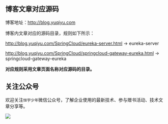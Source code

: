 ## 博客文章对应源码

博客地址：<a href="http://blog.yuqiyu.com/" target="_blank">http://blog.yuqiyu.com</a>

博客内文章对应的源码目录，规则如下所示：

http://blog.yuqiyu.com/SpringCloud/eureka-server.html  -> eureka-server

http://blog.yuqiyu.com/SpringCloud/springcloud-gateway-eureka.html  -> springcloud-gateway-eureka



**对应规则采用文章页面名称对应源码的目录。**

## 关注公众号

欢迎关注`恒宇少年`微信公众号，了解企业使用的最新技术、参与赠书活动、技术文章分享等。

![](http://blog.yuqiyu.com/images/mp.jpg)